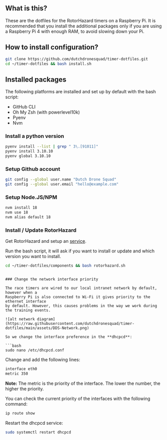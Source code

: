 ## What is this?

These are the dotfiles for the RotorHazard timers on a Raspberry Pi. It is recommended
that you install the additional packages only if you are using a Raspberry Pi 4 with
enough RAM, to avoid slowing down your Pi.

## How to install configuration?

```bash
git clone https://github.com/dutchdronesquad/timer-dotfiles.git
cd ~/timer-dotfiles && bash install.sh
```

## Installed packages

The following platforms are installed and set up by default with the bash script:

- GitHub CLI
- Oh My Zsh (with powerlevel10k)
- Pyenv
- Nvm

### Install a python version

```bash
pyenv install --list | grep " 3\.[91011]"
pyenv install 3.10.10
pyenv global 3.10.10
```

### Setup Github account

```bash
git config --global user.name "Dutch Drone Squad"
git config --global user.email "hello@example.com"
```

### Setup Node.JS/NPM

```bash
nvm install 18
nvm use 18
nvm alias default 18
```

### Install / Update RotorHazard

Get RotorHazard and setup an [service](https://github.com/RotorHazard/RotorHazard/blob/main/doc/Software%20Setup.md#running-the-rotorhazard-server).

Run the bash script, it will ask if you want to install or update and which version you want to install.

```bash
cd ~/timer-dotfiles/components && bash rotorhazard.sh
```

```

### Change the network interface priority

The race timers are wired to our local intranet network by default, however when a
Raspberry Pi is also connected to Wi-Fi it gives priority to the ethernet interface
by default. However, this causes problems in the way we work during the training events.

![alt network diagram](https://raw.githubusercontent.com/dutchdronesquad/timer-dotfiles/main/assets/DDS-Network.png)

So we change the interface preference in the **dhcpcd**:

```bash
sudo nano /etc/dhcpcd.conf
```

Change and add the following lines:

```bash
interface eth0
metric 350
```

__Note:__ The metric is the priority of the interface. The lower the number, the higher the priority.

You can check the current priority of the interfaces with the following command:

```bash
ip route show
```

Restart the dhcpcd service:

```bash
sudo systemctl restart dhcpcd
```
